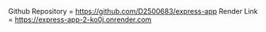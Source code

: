 Github Repository = https://github.com/D2500683/express-app
Render Link = https://express-app-2-ko0j.onrender.com
